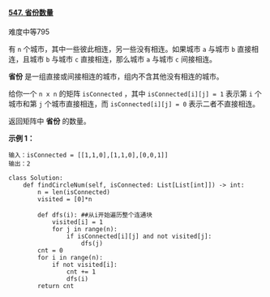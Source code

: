 #### [547. 省份数量](https://leetcode.cn/problems/number-of-provinces/)

难度中等795

有 `n` 个城市，其中一些彼此相连，另一些没有相连。如果城市 `a` 与城市 `b` 直接相连，且城市 `b` 与城市 `c` 直接相连，那么城市 `a` 与城市 `c` 间接相连。

**省份** 是一组直接或间接相连的城市，组内不含其他没有相连的城市。

给你一个 `n x n` 的矩阵 `isConnected` ，其中 `isConnected[i][j] = 1` 表示第 `i` 个城市和第 `j` 个城市直接相连，而 `isConnected[i][j] = 0` 表示二者不直接相连。

返回矩阵中 **省份** 的数量。

 

**示例 1：**



```
输入：isConnected = [[1,1,0],[1,1,0],[0,0,1]]
输出：2
```



```
class Solution:
    def findCircleNum(self, isConnected: List[List[int]]) -> int:
        n = len(isConnected)
        visited = [0]*n

        def dfs(i): ##从i开始遍历整个连通块
            visited[i] = 1
            for j in range(n):
                if isConnected[i][j] and not visited[j]:
                    dfs(j)
        cnt = 0
        for i in range(n):
            if not visited[i]:
                cnt += 1
                dfs(i)
        return cnt
```

